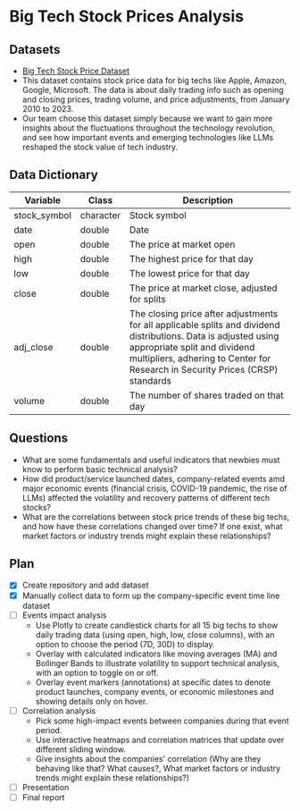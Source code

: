 # Big Tech Stock Prices Analysis

## Datasets

- [Big Tech Stock Price Dataset](https://github.com/rfordatascience/tidytuesday/blob/main/data/2023/2023-02-07/readme.md)
- This dataset contains stock price data for big techs like Apple, Amazon, Google, Microsoft. The data is about daily trading info such as opening and closing prices, trading volume, and price adjustments, from January 2010 to 2023.
- Our team choose this dataset simply because we want to gain more insights about the fluctuations throughout the technology revolution, and see how important events and emerging technologies like LLMs reshaped the stock value of tech industry.

## Data Dictionary

| Variable     | Class     | Description                                                                                                                                                                                                                      |
| ------------ | --------- | -------------------------------------------------------------------------------------------------------------------------------------------------------------------------------------------------------------------------------- |
| stock_symbol | character | Stock symbol                                                                                                                                                                                                                     |
| date         | double    | Date                                                                                                                                                                                                                             |
| open         | double    | The price at market open                                                                                                                                                                                                         |
| high         | double    | The highest price for that day                                                                                                                                                                                                   |
| low          | double    | The lowest price for that day                                                                                                                                                                                                    |
| close        | double    | The price at market close, adjusted for splits                                                                                                                                                                                   |
| adj_close    | double    | The closing price after adjustments for all applicable splits and dividend distributions. Data is adjusted using appropriate split and dividend multipliers, adhering to Center for Research in Security Prices (CRSP) standards |
| volume       | double    | The number of shares traded on that day                                                                                                                                                                                          |

## Questions
- What are some fundamentals and useful indicators that newbies must know to perform basic technical analysis?
- How did product/service launched dates, company-related events amd major economic events (financial crisis, COVID-19 pandemic, the rise of LLMs) affected the volatility and recovery patterns of different tech stocks?
- What are the correlations between stock price trends of these big techs, and how have these correlations changed over time? If one exist, what market factors or industry trends might explain these relationships?

## Plan

- [X] Create repository and add dataset
- [X] Manually collect data to form up the company-specific event time line dataset
- [ ] Events impact analysis
  - Use Plotly to create candlestick charts for all 15 big techs to show daily trading data (using open, high, low, close columns), with an option to choose the period (7D, 30D) to display.
  - Overlay with calculated indicators like moving averages (MA) and Bollinger Bands to illustrate volatility to support technical analysis, with an option to toggle on or off.
  - Overlay event markers (annotations) at specific dates to denote product launches, company events, or economic milestones and showing details only on hover. 
- [ ] Correlation analysis
  - Pick some high-impact events between companies during that event period.
  - Use interactive heatmaps and correlation matrices that update over different sliding window.
  - Give insights about the companies' correlation (Why are they behaving like that? What causes?, What market factors or industry trends might explain these relationships?)
- [ ] Presentation
- [ ] Final report
